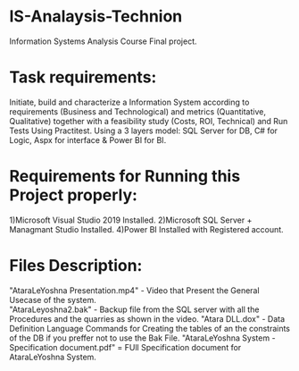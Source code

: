 # IS-Analaysis-Technion
Information Systems Analysis Course Final project.

# Task requirements:
Initiate, build and characterize a Information System according to requirements (Business and Technological) and metrics (Quantitative, Qualitative) together with a feasibility study (Costs, ROI, Technical) and Run Tests Using Practitest.
Using a 3 layers model: SQL Server for DB, C# for Logic, Aspx for interface & Power BI for BI.

# Requirements for Running this Project properly:
1)Microsoft Visual Studio 2019 Installed.
2)Microsoft SQL Server + Managmant Studio Installed.
4)Power BI Installed with Registered account.

# Files Description:
"AtaraLeYoshna Presentation.mp4" - Video that Present the General Usecase of the system.  
"AtaraLeyoshna2.bak" - Backup file from the SQL server with all the Procedures and the quarries as shown in the video. 
"Atara DLL.dox" - Data Definition Language Commands for Creating the tables of an the constraints of the DB if you preffer not to use the Bak File.
"AtaraLeYoshna System - Specification document.pdf" = FUll Specification document for AtaraLeYoshna System.
